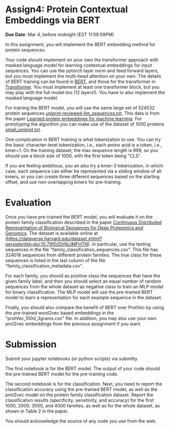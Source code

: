 <!--
.. title: CSCI4949-6969 Assign4
.. slug: mlib_assign4
.. date: 2022-02-25 19:00:31 UTC-04:00
.. tags: 
.. category: 
.. link: 
.. description: 
.. has_math: True
.. type: text
-->


# Assign4: Protein Contextual Embeddings via BERT

**Due Date**: Mar 4, before midnight (EST 11:59:59PM)

In this assignment, you will implement the BERT embedding method for protein
sequences.

Your code should implement on your own the transformer approach with masked
language model for learning contextual embeddings for input sequences. You
can use the pytorch layer norm and feed forward layers, but you must
implement the multi-head attention on your own. The details of BERT training
can be found in [BERT](https://arxiv.org/abs/1810.04805), and those for the
transformer in [Transformer](https://arxiv.org/abs/1706.03762). You must
implement at least one transformer block, but you may play with the full
model too (12 layers!). You have to also implement the masked language
model.

For training  the BERT model, you will use the same large set of 524532 protein sequences
[uniprot-reviewed-lim_sequences.txt](http://www.cs.rpi.edu/~zaki/MLIB/data/uniprot-reviewed-lim_sequences.txt). This data is from the paper
[Learned
protein embeddings for machine learning](https://www.ncbi.nlm.nih.gov/pmc/articles/PMC6061698).
For prototyping the algorithm you can make use of the dataset of 1000 proteins
[small_uniprot.txt](http://www.cs.rpi.edu/~zaki/MLIB/data/small_uniprot.txt). 


One complication in BERT training is what tokenization to use. You can try
the basic character-level tokenization, i.e., each amino acid is a token,
i.e., kmer=1. On the training dataset, the max sequence length is 999, so
you should use a block size of 1000, with the first token being "CLS". 

If you are feeling ambitious, you an also try a kmer-3 tokenization, in
which case, each sequence can either be represented via a sliding window of
all kmers, or you can create three different sequences based on the starting
offset, and use non-overlapping kmers for pre-training.

# Evaluation

Once you have pre-trained the BERT model, you will evaluate it on the protein family classification described in the paper
[Continuous Distributed Representation of Biological Sequences for Deep
Proteomics and Genomics](https://journals.plos.org/plosone/article?id=10.1371/journal.pone.0141287).
The dataset is available online at (https://dataverse.harvard.edu/dataset.xhtml?persistentId=doi:10.7910/DVN/JMFHTN). In particular, use the testing sequences in the file "family_classification_sequences.csv". This file has 324018 sequences from different protein families. The true class for these sequences is listed in the last column of the file "family_classification_metadata.csv". 

For each family, you should as positive class the sequences that have the
given family label, and then you should select an equal number of random
sequences from the whole dataset as negative class to train an MLP model for
binary classification. The MLP model will use the pre-trained BERT model to
learn a representation for each example sequence in the dataset.

Finally, you should also compare the benefit of BERT over ProtVec by using
the pre-trained word2vec based embeddings in the "protVec_100d_3grams.csv"
file. In addition, you may also use your own prot2vec embeddings from the
previous assignment if you want.


# Submission

Submit your jupyter notebooks (or python scripts) via submitty. 

The first notebook is for the BERT model.
The output of your code should the pre-trained BERT model for the
pre-training code.  

The second notebook is for the classification.
Next, you need to report the classification accuracy
using the pre-trained BERT model, as well as the prot2vec model on the
protein family classification dataset. Report the classification results
(specificity, sensitivity, and accuracy) for the first 1000, 2000, 3000,
and 4000 families, as well as for the whole dataset, as shown in Table 2
in the paper.


You should acknowledge the source of any code you use from the web.
